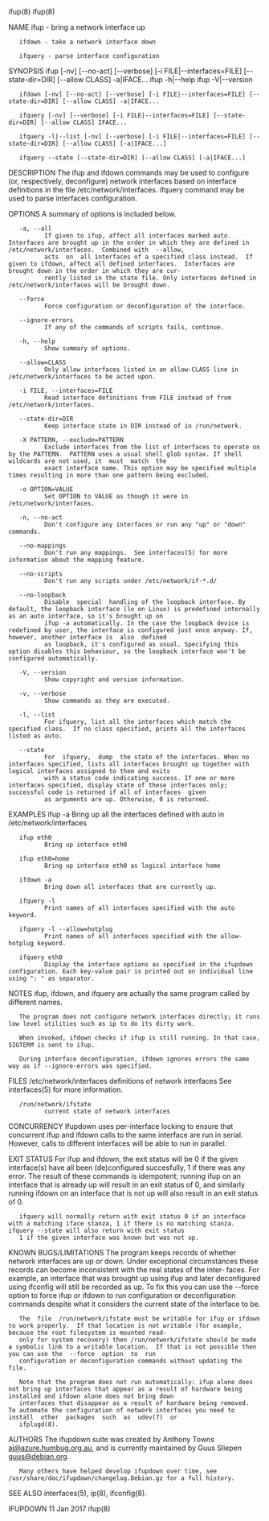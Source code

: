 ifup(8)                                                                                                                                                                           ifup(8)

NAME
       ifup - bring a network interface up

       ifdown - take a network interface down

       ifquery - parse interface configuration

SYNOPSIS
       ifup [-nv] [--no-act] [--verbose] [-i FILE|--interfaces=FILE] [--state-dir=DIR] [--allow CLASS] -a|IFACE...
       ifup -h|--help
       ifup -V|--version

       ifdown [-nv] [--no-act] [--verbose] [-i FILE|--interfaces=FILE] [--state-dir=DIR] [--allow CLASS] -a|IFACE...

       ifquery [-nv] [--verbose] [-i FILE|--interfaces=FILE] [--state-dir=DIR] [--allow CLASS] IFACE...

       ifquery -l|--list [-nv] [--verbose] [-i FILE|--interfaces=FILE] [--state-dir=DIR] [--allow CLASS] [-a|IFACE...]

       ifquery --state [--state-dir=DIR] [--allow CLASS] [-a|IFACE...]

DESCRIPTION
       The  ifup  and  ifdown  commands  may  be used to configure (or, respectively, deconfigure) network interfaces based on interface definitions in the file /etc/network/interfaces.
       ifquery command may be used to parse interfaces configuration.

OPTIONS
       A summary of options is included below.

       -a, --all
              If given to ifup, affect all interfaces marked auto.  Interfaces are brought up in the order in which they are defined in /etc/network/interfaces.  Combined with  --allow,
              acts  on  all interfaces of a specified class instead.  If given to ifdown, affect all defined interfaces.  Interfaces are brought down in the order in which they are cur‐
              rently listed in the state file. Only interfaces defined in /etc/network/interfaces will be brought down.

       --force
              Force configuration or deconfiguration of the interface.

       --ignore-errors
              If any of the commands of scripts fails, continue.

       -h, --help
              Show summary of options.

       --allow=CLASS
              Only allow interfaces listed in an allow-CLASS line in /etc/network/interfaces to be acted upon.

       -i FILE, --interfaces=FILE
              Read interface definitions from FILE instead of from /etc/network/interfaces.

       --state-dir=DIR
              Keep interface state in DIR instead of in /run/network.

       -X PATTERN, --exclude=PATTERN
              Exclude interfaces from the list of interfaces to operate on by the PATTERN.  PATTERN uses a usual shell glob syntax. If shell wildcards are not used, it  must  match  the
              exact interface name. This option may be specified multiple times resulting in more than one pattern being excluded.

       -o OPTION=VALUE
              Set OPTION to VALUE as though it were in /etc/network/interfaces.

       -n, --no-act
              Don't configure any interfaces or run any "up" or "down" commands.

       --no-mappings
              Don't run any mappings.  See interfaces(5) for more information about the mapping feature.

       --no-scripts
              Don't run any scripts under /etc/network/if-*.d/

       --no-loopback
              Disable  special  handling of the loopback interface. By default, the loopback interface (lo on Linux) is predefined internally as an auto interface, so it's brought up on
              ifup -a automatically. In the case the loopback device is redefined by user, the interface is configured just once anyway. If, however, another interface is  also  defined
              as loopback, it's configured as usual. Specifying this option disables this behaviour, so the loopback interface won't be configured automatically.

       -V, --version
              Show copyright and version information.

       -v, --verbose
              Show commands as they are executed.

       -l, --list
              For ifquery, list all the interfaces which match the specified class.  If no class specified, prints all the interfaces listed as auto.

       --state
              For  ifquery,  dump  the state of the interfaces. When no interfaces specified, lists all interfaces brought up together with logical interfaces assigned to them and exits
              with a status code indicating success. If one or more interfaces specified, display state of these interfaces only; successful code is returned if all of interfaces  given
              as arguments are up. Otherwise, 0 is returned.

EXAMPLES
       ifup -a
              Bring up all the interfaces defined with auto in /etc/network/interfaces

       ifup eth0
              Bring up interface eth0

       ifup eth0=home
              Bring up interface eth0 as logical interface home

       ifdown -a
              Bring down all interfaces that are currently up.

       ifquery -l
              Print names of all interfaces specified with the auto keyword.

       ifquery -l --allow=hotplug
              Print names of all interfaces specified with the allow-hotplug keyword.

       ifquery eth0
              Display the interface options as specified in the ifupdown configuration. Each key-value pair is printed out on individual line using ": " as separator.

NOTES
       ifup, ifdown, and ifquery are actually the same program called by different names.

       The program does not configure network interfaces directly; it runs low level utilities such as ip to do its dirty work.

       When invoked, ifdown checks if ifup is still running. In that case, SIGTERM is sent to ifup.

       During interface deconfiguration, ifdown ignores errors the same way as if --ignore-errors was specified.

FILES
       /etc/network/interfaces
              definitions of network interfaces See interfaces(5) for more information.

       /run/network/ifstate
              current state of network interfaces

CONCURRENCY
       Ifupdown  uses per-interface locking to ensure that concurrent ifup and ifdown calls to the same interface are run in serial.  However, calls to different interfaces will be able
       to run in parallel.

EXIT STATUS
       For ifup and ifdown, the exit status will be 0 if the given interface(s) have all been (de)configured succesfully, 1 if there was any error.  The  result  of  these  commands  is
       idempotent; running ifup on an interface that is already up will result in an exit status of 0, and similarly running ifdown on an interface that is not up will also result in an
       exit status of 0.

       ifquery will normally return with exit status 0 if an interface with a matching iface stanza, 1 if there is no matching stanza.  ifquery --state will also return with exit status
       1 if the given interface was known but was not up.

KNOWN BUGS/LIMITATIONS
       The  program keeps records of whether network interfaces are up or down.  Under exceptional circumstances these records can become inconsistent with the real states of the inter‐
       faces.  For example, an interface that was brought up using ifup and later deconfigured using ifconfig will still be recorded as up.  To fix this you can use the  --force  option
       to force ifup or ifdown to run configuration or deconfiguration commands despite what it considers the current state of the interface to be.

       The  file  /run/network/ifstate must be writable for ifup or ifdown to work properly.  If that location is not writable (for example, because the root filesystem is mounted read-
       only for system recovery) then /run/network/ifstate should be made a symbolic link to a writable location.  If that is not possible then you can use the  --force  option  to  run
       configuration or deconfiguration commands without updating the file.

       Note that the program does not run automatically: ifup alone does not bring up interfaces that appear as a result of hardware being installed and ifdown alone does not bring down
       interfaces that disappear as a result of hardware being removed.  To automate the configuration of network interfaces you need to  install  other  packages  such  as  udev(7)  or
       ifplugd(8).

AUTHORS
       The ifupdown suite was created by Anthony Towns <aj@azure.humbug.org.au>, and is currently maintained by Guus Sliepen <guus@debian.org>.

       Many others have helped develop ifupdown over time, see /usr/share/doc/ifupdown/changelog.Debian.gz for a full history.

SEE ALSO
       interfaces(5), ip(8), ifconfig(8).

IFUPDOWN                                                                               11 Jan 2017                                                                                ifup(8)
